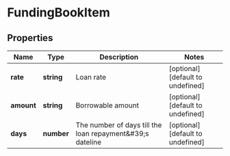 # FundingBookItem

## Properties

Name | Type | Description | Notes
------------ | ------------- | ------------- | -------------
**rate** | **string** | Loan rate | [optional] [default to undefined]
**amount** | **string** | Borrowable amount | [optional] [default to undefined]
**days** | **number** | The number of days till the loan repayment\&#39;s dateline | [optional] [default to undefined]

